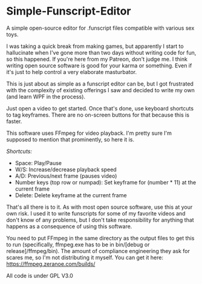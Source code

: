 # Simple-Funscript-Editor
A simple open-source editor for .funscript files compatible with various sex toys.

I was taking a quick break from making games, but apparently I start to hallucinate when I've gone more than two days without writing code for fun, so this happened. If you're here from my Patreon, don't judge me. I think writing open source software is good for your karma or something. Even if it's just to help control a very elaborate masturbator. 

This is just about as simple as a funscript editor can be, but I got frustrated with the complexity of existing offerings I saw and decided to write my own (and learn WPF in the process).

Just open a video to get started. Once that's done, use keyboard shortcuts to tag keyframes. There are no on-screen buttons for that because this is faster.

This software uses FFmpeg for video playback. I'm pretty sure I'm supposed to mention that prominently, so here it is.

*Shortcuts:*

* Space: Play/Pause
* W/S: Increase/decrease playback speed
* A/D: Previous/next frame (pauses video)
* Number keys (top row or numpad): Set keyframe for (number * 11) at the current frame
* Delete: Delete keyframe at the current frame

That's all there is to it. As with most open source software, use this at your own risk. I used it to write funscripts for some of my favorite videos and don't know of any problems, but I don't take responsibility for anything that happens as a consequence of using this software.

You need to put FFmpeg in the same directory as the output files to get this to run (specifically, ffmpeg.exe has to be in bin/[debug or release]/ffmpeg/bin). The amount of compliance engineering they ask for scares me, so I'm not distributing it myself. You can get it here: https://ffmpeg.zeranoe.com/builds/

All code is under GPL V3.0
